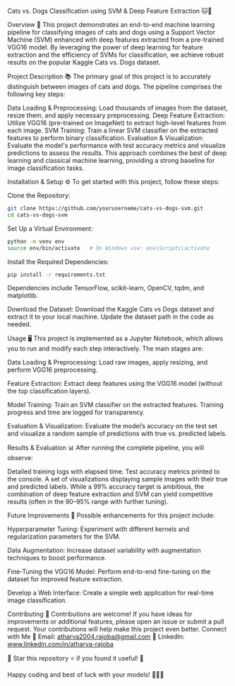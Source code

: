 Cats vs. Dogs Classification using SVM & Deep Feature Extraction 🐱🐶

Overview 🚀
This project demonstrates an end-to-end machine learning pipeline for classifying images of cats and dogs using a Support Vector Machine (SVM) enhanced with deep features extracted from a pre-trained VGG16 model. By leveraging the power of deep learning for feature extraction and the efficiency of SVMs for classification, we achieve robust results on the popular Kaggle Cats vs. Dogs dataset.

Project Description 📚
The primary goal of this project is to accurately distinguish between images of cats and dogs. The pipeline comprises the following key steps:

Data Loading & Preprocessing:
Load thousands of images from the dataset, resize them, and apply necessary preprocessing.
Deep Feature Extraction:
Utilize VGG16 (pre-trained on ImageNet) to extract high-level features from each image.
SVM Training:
Train a linear SVM classifier on the extracted features to perform binary classification.
Evaluation & Visualization:
Evaluate the model's performance with test accuracy metrics and visualize predictions to assess the results.
This approach combines the best of deep learning and classical machine learning, providing a strong baseline for image classification tasks.

Installation & Setup ⚙️
To get started with this project, follow these steps:

Clone the Repository:

  ```bash
git clone https://github.com/yourusername/cats-vs-dogs-svm.git
cd cats-vs-dogs-svm
  ```
Set Up a Virtual Environment:

  ```bash
python -m venv env
source env/bin/activate   # On Windows use: env\Scripts\activate
  ```

Install the Required Dependencies:

  ```bash
pip install -r requirements.txt
  ```
Dependencies include TensorFlow, scikit-learn, OpenCV, tqdm, and matplotlib.

Download the Dataset:
Download the Kaggle Cats vs Dogs dataset and extract it to your local machine.
Update the dataset path in the code as needed.

Usage 🖥️
This project is implemented as a Jupyter Notebook, which allows you to run and modify each step interactively. The main stages are:

Data Loading & Preprocessing:
Load raw images, apply resizing, and perform VGG16 preprocessing.

Feature Extraction:
Extract deep features using the VGG16 model (without the top classification layers).

Model Training:
Train an SVM classifier on the extracted features. Training progress and time are logged for transparency.

Evaluation & Visualization:
Evaluate the model’s accuracy on the test set and visualize a random sample of predictions with true vs. predicted labels.

Results & Evaluation 📊
After running the complete pipeline, you will observe:

Detailed training logs with elapsed time.
Test accuracy metrics printed to the console.
A set of visualizations displaying sample images with their true and predicted labels.
While a 99% accuracy target is ambitious, the combination of deep feature extraction and SVM can yield competitive results (often in the 90–95% range with further tuning).

Future Improvements 🌟
Possible enhancements for this project include:

Hyperparameter Tuning:
Experiment with different kernels and regularization parameters for the SVM.

Data Augmentation:
Increase dataset variability with augmentation techniques to boost performance.

Fine-Tuning the VGG16 Model:
Perform end-to-end fine-tuning on the dataset for improved feature extraction.

Develop a Web Interface:
Create a simple web application for real-time image classification.

Contributing 🤝
Contributions are welcome! If you have ideas for improvements or additional features, please open an issue or submit a pull request. Your contributions will help make this project even better.
 Connect with Me 📧 Email: atharva2004.rajoba@gmail.com 🔗 LinkedIn: www.linkedin.com/in/atharva-rajoba

📌 Star this repository ⭐ if you found it useful! 🚀


Happy coding and best of luck with your models! 🚀🐱🐶

